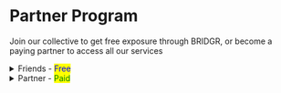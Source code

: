 # Partner Program

Join our collective to get free exposure through BRIDGR, or become a paying partner to access all our services

<details>

<summary>Friends - <mark style="color:blue;">Free</mark></summary>

The "BRIDGR Collective" - a _network to increase exposure._&#x20;

_The easily scalable part of BRIDGR._

**Friends must be:**&#x20;

* A Web3 project with solid team and/or a solid runway
* A sponsor of a WEB3 SOCIAL event
* OR a customer of our consultancy service

**BRIDGR gets:**

* Access to their community and network.
* Their logos on our website

**Friends get:**

* Exposure via BRIDGR's communications (Not Partner communications).
* Sponsorship deals for, and invites to WEB3 SOCIALS worldwide.

**Friends Pay:**

* Nothing

</details>

<details>

<summary>Partner - <mark style="color:green;">Paid</mark></summary>

_This is one of two ways BRIDGR makes money. The other is via direct consultancy._

_Scaling is more of a challenge with paying Partners as they will require a lot of admin time._

**Must have:**&#x20;

* A valuable Web3 service that they are willing to share with BRIDGR
* Willingness to host events in their location

**BRIDGR gets:**

* Their logo on our website
* Ability to offer their services to the rest of BRIDGR's Partners

**They get:**

* Access to all BRIDGR's Partner services:
  * [Consultancy](../web3-onboarding/web3-consultancy.md)
  * [Network Access](../web3-acceleration/network-access.md)
  * [Community Access](../shared-community/community-access.md)
  * [Game Integration](../web3-acceleration/game-integration.md)
  * [Education](../web3-onboarding/education.md)
  * [IRL WEB3 SOCIAL](../global-events/web3-social.md)
  * [Whitelists](../shared-community/whitelists.md)
  * [Legal](../web3-onboarding/legal.md)

**They pay:**

* $2000+ per year

</details>
